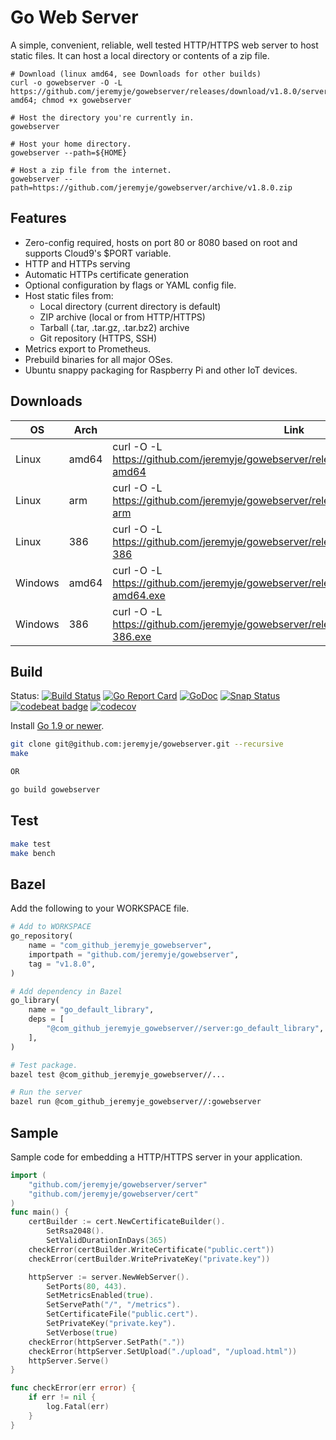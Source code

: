 Go Web Server
=============

A simple, convenient, reliable, well tested HTTP/HTTPS web server to host static files.
It can host a local directory or contents of a zip file.

```
# Download (linux amd64, see Downloads for other builds)
curl -o gowebserver -O -L https://github.com/jeremyje/gowebserver/releases/download/v1.8.0/server-amd64; chmod +x gowebserver

# Host the directory you're currently in.
gowebserver

# Host your home directory.
gowebserver --path=${HOME}

# Host a zip file from the internet.
gowebserver --path=https://github.com/jeremyje/gowebserver/archive/v1.8.0.zip
```

Features
--------
 * Zero-config required, hosts on port 80 or 8080 based on root and supports Cloud9's $PORT variable.
 * HTTP and HTTPs serving
 * Automatic HTTPs certificate generation
 * Optional configuration by flags or YAML config file.
 * Host static files from:
   * Local directory (current directory is default)
   * ZIP archive (local or from HTTP/HTTPS)
   * Tarball (.tar, .tar.gz, .tar.bz2) archive
   * Git repository (HTTPS, SSH)
 * Metrics export to Prometheus.
 * Prebuild binaries for all major OSes.
 * Ubuntu snappy packaging for Raspberry Pi and other IoT devices.


Downloads
---------

|    OS    | Arch  | Link
|----------|-------|-------------------------------------------------------------------------------------------
|Linux     | amd64 | curl -O -L https://github.com/jeremyje/gowebserver/releases/download/v1.8.0/server-amd64
|Linux     | arm   | curl -O -L https://github.com/jeremyje/gowebserver/releases/download/v1.8.0/server-arm
|Linux     | 386   | curl -O -L https://github.com/jeremyje/gowebserver/releases/download/v1.8.0/server-386
|Windows   | amd64 | curl -O -L https://github.com/jeremyje/gowebserver/releases/download/v1.8.0/server-amd64.exe
|Windows   | 386   | curl -O -L https://github.com/jeremyje/gowebserver/releases/download/v1.8.0/server-386.exe


Build
-----

Status: [![Build Status](https://secure.travis-ci.org/jeremyje/gowebserver.png)](http://travis-ci.org/jeremyje/gowebserver) [![Go Report Card](https://goreportcard.com/badge/github.com/jeremyje/gowebserver)](https://goreportcard.com/report/github.com/jeremyje/gowebserver) [![GoDoc](https://godoc.org/github.com/jeremyje/gowebserver?status.svg)](https://godoc.org/github.com/jeremyje/gowebserver) [![Snap Status](https://build.snapcraft.io/badge/jeremyje/gowebserver.svg)](https://build.snapcraft.io/user/jeremyje/gowebserver) [![codebeat badge](https://codebeat.co/badges/de86a882-9038-4994-afe2-fea7d93f63cb)](https://codebeat.co/projects/github-com-jeremyje-gowebserver-master) [![codecov](https://codecov.io/gh/jeremyje/gowebserver/branch/master/graph/badge.svg)](https://codecov.io/gh/jeremyje/gowebserver)

Install [Go 1.9 or newer](https://golang.org/dl/).

```bash
git clone git@github.com:jeremyje/gowebserver.git --recursive
make

OR

go build gowebserver
```

Test
----

```bash
make test
make bench
```

Bazel
-----
Add the following to your WORKSPACE file.

```python
# Add to WORKSPACE
go_repository(
    name = "com_github_jeremyje_gowebserver",
    importpath = "github.com/jeremyje/gowebserver",
    tag = "v1.8.0",
)

# Add dependency in Bazel
go_library(
    name = "go_default_library",
    deps = [
        "@com_github_jeremyje_gowebserver//server:go_default_library",
    ],
)
```

```bash
# Test package.
bazel test @com_github_jeremyje_gowebserver//...

# Run the server
bazel run @com_github_jeremyje_gowebserver//:gowebserver
```

Sample
------
Sample code for embedding a HTTP/HTTPS server in your application.

```go
import (
	"github.com/jeremyje/gowebserver/server"
	"github.com/jeremyje/gowebserver/cert"
)
func main() {
	certBuilder := cert.NewCertificateBuilder().
		SetRsa2048().
		SetValidDurationInDays(365)
	checkError(certBuilder.WriteCertificate("public.cert"))
	checkError(certBuilder.WritePrivateKey("private.key"))

	httpServer := server.NewWebServer().
		SetPorts(80, 443).
		SetMetricsEnabled(true).
		SetServePath("/", "/metrics").
		SetCertificateFile("public.cert").
		SetPrivateKey("private.key").
		SetVerbose(true)
	checkError(httpServer.SetPath("."))
	checkError(httpServer.SetUpload("./upload", "/upload.html"))
	httpServer.Serve()
}

func checkError(err error) {
	if err != nil {
		log.Fatal(err)
	}
}
```
